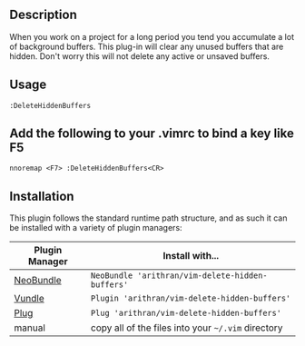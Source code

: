 ## Description
When you work on a project for a long period you tend you accumulate a lot of
background buffers. This plug-in will clear any unused buffers that are hidden.
Don't worry this will not delete any active or unsaved buffers.

## Usage
	:DeleteHiddenBuffers

## Add the following to your .vimrc to bind a key like F5 
	nnoremap <F7> :DeleteHiddenBuffers<CR>

## Installation

This plugin follows the standard runtime path structure, and as such it can be installed with a variety of plugin managers:

| Plugin Manager | Install with... |
| ------------- | ------------- |
| [NeoBundle][12] | `NeoBundle 'arithran/vim-delete-hidden-buffers'` |
| [Vundle][13] | `Plugin 'arithran/vim-delete-hidden-buffers'` |
| [Plug][40] | `Plug 'arithran/vim-delete-hidden-buffers'` |
| manual | copy all of the files into your `~/.vim` directory |



[12]: https://github.com/Shougo/neobundle.vim
[13]: https://github.com/gmarik/vundle
[40]: https://github.com/junegunn/vim-plug
